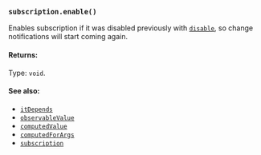 ### `subscription.enable()`
Enables subscription if it was disabled previously with [`disable`](disable.md), so change notifications will start coming again.

#### Returns:
Type: `void`.

#### See also:
* [`itDepends`](itDepends.md)
* [`observableValue`](observableValue.md)
* [`computedValue`](computedValue.md)
* [`computedForArgs`](computedForArgs.md)
* [`subscription`](subscription.md)